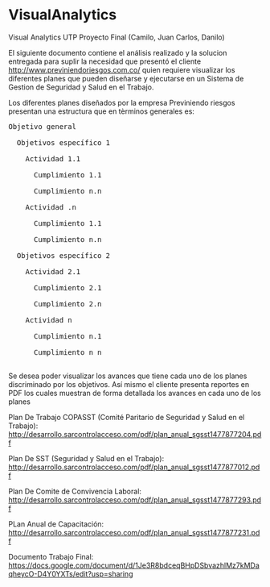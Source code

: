 # VisualAnalytics
Visual Analytics UTP Proyecto Final (Camilo, Juan Carlos, Danilo)

El siguiente documento contiene el análisis realizado y la solucion entregada para suplir la necesidad que presentó el cliente http://www.previniendoriesgos.com.co/ quien requiere visualizar los diferentes planes que pueden diseñarse y ejecutarse en un Sistema de Gestion de Seguridad y Salud en el Trabajo.

Los diferentes planes diseñados por la empresa Previniendo riesgos presentan una estructura que en tèrminos generales es:
<pre>
Objetivo general<br>
  Objetivos específico 1<br>
    Actividad 1.1<br>
      Cumplimiento 1.1<br>
      Cumplimiento n.n<br>
    Actividad .n<br>
      Cumplimiento 1.1<br>
      Cumplimiento n.n<br>
  Objetivos específico 2<br>
    Actividad 2.1<br>
      Cumplimiento 2.1<br>
      Cumplimiento 2.n<br>
    Actividad n<br>
      Cumplimiento n.1<br>
      Cumplimiento n n<br>
</pre>
Se desea poder visualizar los avances que tiene cada uno de los planes discriminado por los objetivos. Así mismo el cliente presenta reportes en PDF los cuales muestran de forma detallada los avances en cada uno de los planes 

Plan De Trabajo COPASST (Comité Paritario de Seguridad y Salud en el Trabajo):<br>
http://desarrollo.sarcontrolacceso.com/pdf/plan_anual_sgsst1477877204.pdf


Plan De SST (Seguridad y Salud en el Trabajo):<br>
http://desarrollo.sarcontrolacceso.com/pdf/plan_anual_sgsst1477877012.pdf


Plan De Comite de Convivencia Laboral:<br>
http://desarrollo.sarcontrolacceso.com/pdf/plan_anual_sgsst1477877293.pdf


PLan Anual de Capacitación:<br>
http://desarrollo.sarcontrolacceso.com/pdf/plan_anual_sgsst1477877231.pdf

Documento Trabajo Final:
https://docs.google.com/document/d/1Je3R8bdceqBHpDSbvazhlMz7kMDaqheycO-D4Y0YXTs/edit?usp=sharing


